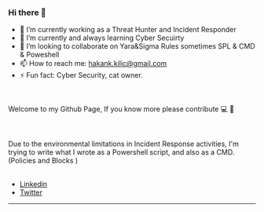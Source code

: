 ### Hi there 👋

- 🔭 I’m currently working as a Threat Hunter and Incident Responder
- 🌱 I’m currently and always learning Cyber Secuirty
- 👯 I’m looking to collaborate on Yara&Sigma Rules sometimes SPL & CMD & Poweshell
- 📫 How to reach me: hakank.kilic@gmail.com
- ⚡ Fun fact: Cyber Security, cat owner. 

<br />
<p>  Welcome to my Github Page, If you know more please contribute 💻 🔨</p>
<br />
<br />
Due to the environmental limitations in Incident Response activities, I'm trying to write what I wrote as a Powershell script, and also as a CMD. (Policies and Blocks )
<br />
<br />


- [Linkedin](https://www.linkedin.com/in/hakan-kili%C3%A7-a11b09ab/)
- [Twitter](https://twitter.com/tedhakank)
- ---------------------------------------------------------------------
